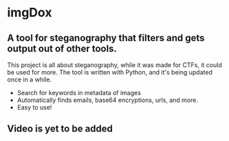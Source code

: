 # imgDox


## A tool for steganography that filters and gets output out of other tools.


This project is all about steganography, while it was made for CTFs, it could be used for more.
The tool is written with Python, and it's being updated once in a while.

* Search for keywords in metadata of images
* Automatically finds emails, base64 encryptions, urls, and more.
* Easy to use!

## Video is yet to be added